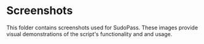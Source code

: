 # Screenshots

This folder contains screenshots used for SudoPass. These images provide visual demonstrations of the script's functionality and and usage.
